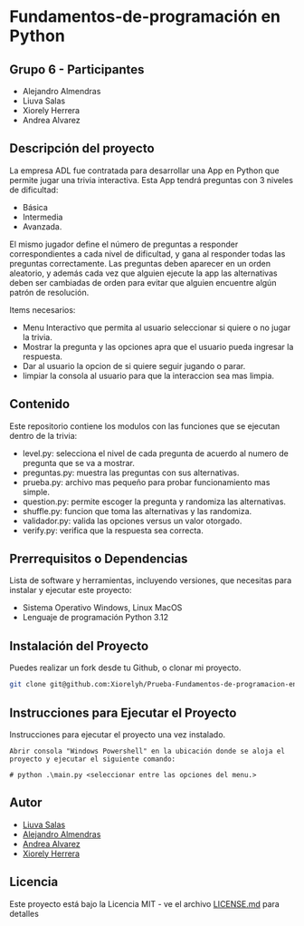 ﻿# Fundamentos-de-programación en Python

## Grupo 6 - Participantes

- Alejandro Almendras
- Liuva Salas
- Xiorely Herrera
- Andrea Alvarez


## Descripción del proyecto

La empresa ADL fue contratada para desarrollar una App en Python que permite jugar una trivia interactiva. Esta App tendrá preguntas con 3 niveles de dificultad:

- Básica
- Intermedia
- Avanzada.

El mismo jugador define el número de preguntas a responder correspondientes a cada nivel de dificultad, y gana al responder todas las preguntas correctamente.
Las preguntas deben aparecer en un orden aleatorio, y además cada vez que alguien ejecute la app las alternativas deben ser cambiadas de orden para evitar que alguien encuentre algún patrón de resolución.

Items necesarios:

- Menu Interactivo que permita al usuario seleccionar si quiere o no jugar la trivia.
- Mostrar la pregunta y las opciones apra que el usuario pueda ingresar la respuesta.
- Dar al usuario la opcion de si quiere seguir jugando o parar.
- limpiar la consola al usuario para que la interaccion sea mas limpia.


## Contenido

Este repositorio contiene los modulos con las funciones que se ejecutan dentro de la trivia:

- level.py: selecciona el nivel de cada pregunta de acuerdo al numero de pregunta que se va a mostrar.
- preguntas.py: muestra las preguntas con sus alternativas.
- prueba.py: archivo mas pequeño para probar funcionamiento mas simple.
- question.py: permite escoger la pregunta y randomiza las alternativas.
- shuffle.py: funcion que toma las alternativas y las randomiza.
- validador.py: valida las opciones versus un valor otorgado.
- verify.py: verifica que la respuesta sea correcta.

## Prerrequisitos o Dependencias

Lista de software y herramientas, incluyendo versiones, que necesitas para instalar y ejecutar este proyecto:

- Sistema Operativo Windows, Linux MacOS
- Lenguaje de programación Python 3.12


## Instalación del Proyecto

Puedes realizar un fork desde tu Github, o clonar mi proyecto.

```bash
git clone git@github.com:Xiorelyh/Prueba-Fundamentos-de-programacion-en-Python.git
```

## Instrucciones para Ejecutar el Proyecto

Instrucciones para ejecutar el proyecto una vez instalado.

```Windows Powershell
Abrir consola "Windows Powershell" en la ubicación donde se aloja el proyecto y ejecutar el siguiente comando:

# python .\main.py <seleccionar entre las opciones del menu.>
```

## Autor

- [Liuva Salas](https://github.com/LiuvaSalas)
- [Alejandro Almendras](https://github.com/Almendras2024)
- [Andrea Alvarez](https://github.com/Andrea-Alvarez-Gonzalez)
- [Xiorely Herrera](https://github.com/Xiorelyh)

## Licencia

Este proyecto está bajo la Licencia MIT - ve el archivo [LICENSE.md](LICENSE) para detalles
